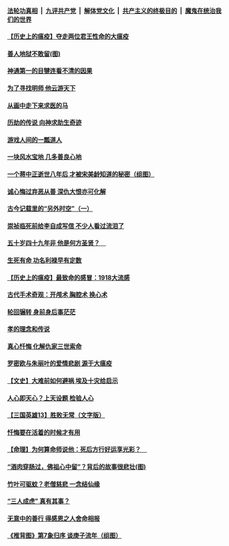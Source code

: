 

####  [法轮功真相](../../../../basic/blob/master/README.md?t=04101101) &nbsp;|&nbsp; [九评共产党](../../../../9ping.md/blob/master/README.md?t=04101101) &nbsp;|&nbsp; [解体党文化](../../../../jtdwh.md/blob/master/README.md?t=04101101)  &nbsp;|&nbsp; [共产主义的终极目的](../../../../gczydzjmd.md/blob/master/README.md?t=04101101) &nbsp;|&nbsp; [魔鬼在统治我们的世界](../../../../mgztzwmdsj.md/blob/master/README.md?t=04101101) 

#### [【历史上的瘟疫】夺走两位君王性命的大瘟疫](../pages/prog647/a102819210.md?t=04101101) 

#### [善人地狱不敢留(图)](../pages/prog647/a102819268.md?t=04101101) 

#### [神通第一的目犍连看不清的因果](../pages/prog647/a102819259.md?t=04101101) 

#### [为了寻找明师 他云游天下](../pages/prog647/a102818480.md?t=04101101) 

#### [从画中走下来求医的马](../pages/prog647/a102818460.md?t=04101101) 

#### [历劫的传说 向神求助生奇迹](../pages/prog647/a102817642.md?t=04101101) 

#### [游戏人间的一瓢道人](../pages/prog647/a102816749.md?t=04101101) 

#### [一块风水宝地 几多善良心地](../pages/prog647/a102816742.md?t=04101101) 

#### [一个蒋中正逝世八年后 才被宋美龄知道的秘密（组图）](../pages/prog647/a102816314.md?t=04101101) 

#### [诚心悔过弃恶从善 深仇大恨亦可化解](../pages/prog647/a102816286.md?t=04101101) 

#### [古今记载里的“另外时空”（一）](../pages/prog647/a102816282.md?t=04101101) 

#### [崇祯临死前给李自成写信 不少人看过流泪了](../pages/prog647/a102815710.md?t=04101101) 

#### [五十岁四十九年非 他是何方圣贤？　](../pages/prog647/a102815704.md?t=04101101) 

#### [生死有命 功名利禄早有定数](../pages/prog647/a102815700.md?t=04101101) 

#### [【历史上的瘟疫】最致命的感冒：1918大流感](../pages/prog647/a102814813.md?t=04101101) 

#### [古代手术奇观：开颅术 胸腔术 换心术](../pages/prog647/a102814832.md?t=04101101) 

#### [轮回辗转 身前身后事茫茫](../pages/prog647/a102814823.md?t=04101101) 

#### [孝的理念和传说](../pages/prog647/a102814069.md?t=04101101) 

#### [真心忏悔 化解仇家三世索命](../pages/prog647/a102814052.md?t=04101101) 

#### [罗密欧与朱丽叶的爱情悲剧 源于大瘟疫](../pages/prog647/a102813354.md?t=04101101) 

#### [【文史】大难前如何避祸 埃及十灾给启示](../pages/prog647/a102813132.md?t=04101101) 

#### [人心即天心？上天设题 检验人心](../pages/prog647/a102813187.md?t=04101101) 

#### [【三国英雄13】胜败无常（文字版）](../pages/prog647/a102813122.md?t=04101101) 

#### [忏悔要在活着的时候才有用](../pages/prog647/a102812321.md?t=04101101) 

#### [【命理】为何算命师说他：死后方行好运享光彩？　](../pages/prog647/a102812317.md?t=04101101) 

#### [“酒肉穿肠过，佛祖心中留”？背后的故事很悲壮(图)](../pages/prog647/a102811505.md?t=04101101) 

#### [竹叶可驱蚊？老僧慈悲 一念结仙缘](../pages/prog647/a102811496.md?t=04101101) 

#### [“三人成虎” 真有其事？](../pages/prog647/a102810370.md?t=04101101) 

#### [无意中的善行 得感恩之人舍命相报](../pages/prog647/a102810324.md?t=04101101) 

#### [《推背图》第7象归序 谈庚子流年（组图）](../pages/prog647/a102809498.md?t=04101101) 

